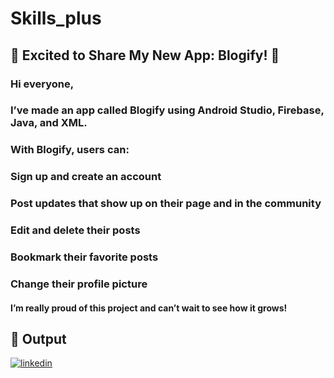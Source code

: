 # Skills_plus

## 🚀 Excited to Share My New App: Blogify! 🚀
### Hi everyone,
### I’ve made an app called Blogify using Android Studio, Firebase, Java, and XML.
### With Blogify, users can:
### Sign up and create an account
### Post updates that show up on their page and in the community
### Edit and delete their posts
### Bookmark their favorite posts
### Change their profile picture

#### I’m really proud of this project and can’t wait to see how it grows!



## 🔗 Output
[![linkedin](https://img.shields.io/badge/linkedin-0A66C2?style=for-the-badge&logo=linkedin&logoColor=white)](https://www.linkedin.com/posts/khanmubashshir_androiddevelopment-firebase-java-activity-7225010528560062464-dGo5?utm_source=share&utm_medium=member_desktop)

